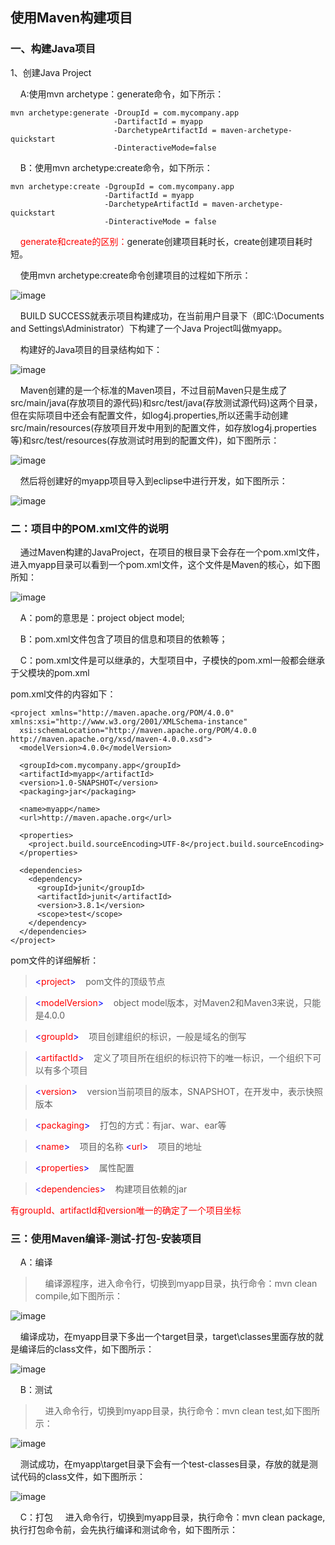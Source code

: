 ## 使用Maven构建项目

### 一、构建Java项目
1、创建Java Project

&nbsp;&nbsp;&nbsp;&nbsp;A:使用mvn archetype：generate命令，如下所示：
```
mvn archetype:generate -DroupId = com.mycompany.app
                       -DartifactId = myapp
                       -DarchetypeArtifactId = maven-archetype-quickstart
                       -DinteractiveMode=false
```
&nbsp;&nbsp;&nbsp;&nbsp;B：使用mvn archetype:create命令，如下所示：
```
mvn archetype:create -DgroupId = com.mycompany.app
                     -DartifactId = myapp
                     -DarchetypeArtifactId = maven-archetype-quickstart
                     -DinteractiveMode = false
```
&nbsp;&nbsp;&nbsp;&nbsp;<font color='red' font-weight='bold'>generate和create的区别：</font>generate创建项目耗时长，create创建项目耗时短。

&nbsp;&nbsp;&nbsp;&nbsp;使用mvn archetype:create命令创建项目的过程如下所示：

![image](maven-image/使用create创建java项目.png)

&nbsp;&nbsp;&nbsp;&nbsp;BUILD SUCCESS就表示项目构建成功，在当前用户目录下（即C:\Documents and Settings\Administrator）下构建了一个Java Project叫做myapp。

&nbsp;&nbsp;&nbsp;&nbsp;构建好的Java项目的目录结构如下：

![image](maven-image/创建后的项目目录结构.png)

&nbsp;&nbsp;&nbsp;&nbsp;Maven创建的是一个标准的Maven项目，不过目前Maven只是生成了src/main/java(存放项目的源代码)和src/test/java(存放测试源代码)这两个目录，但在实际项目中还会有配置文件，如log4j.properties,所以还需手动创建src/main/resources(存放项目开发中用到的配置文件，如存放log4j.properties等)和src/test/resources(存放测试时用到的配置文件)，如下图所示：

![image](maven-image/创建resources目录后的结构.png)

&nbsp;&nbsp;&nbsp;&nbsp;然后将创建好的myapp项目导入到eclipse中进行开发，如下图所示：

![image](maven-image/导入eclipse中的目录结构.png)

### 二：项目中的POM.xml文件的说明

&nbsp;&nbsp;&nbsp;&nbsp;通过Maven构建的JavaProject，在项目的根目录下会存在一个pom.xml文件，进入myapp目录可以看到一个pom.xml文件，这个文件是Maven的核心，如下图所知：

![image](maven-image/pom简介.png)

&nbsp;&nbsp;&nbsp;&nbsp;A：pom的意思是：project object model;

&nbsp;&nbsp;&nbsp;&nbsp;B：pom.xml文件包含了项目的信息和项目的依赖等；

&nbsp;&nbsp;&nbsp;&nbsp;C：pom.xml文件是可以继承的，大型项目中，子模快的pom.xml一般都会继承于父模块的pom.xml

pom.xml文件的内容如下：
```
<project xmlns="http://maven.apache.org/POM/4.0.0" xmlns:xsi="http://www.w3.org/2001/XMLSchema-instance"
  xsi:schemaLocation="http://maven.apache.org/POM/4.0.0 http://maven.apache.org/xsd/maven-4.0.0.xsd">
  <modelVersion>4.0.0</modelVersion>

  <groupId>com.mycompany.app</groupId>
  <artifactId>myapp</artifactId>
  <version>1.0-SNAPSHOT</version>
  <packaging>jar</packaging>

  <name>myapp</name>
  <url>http://maven.apache.org</url>

  <properties>
    <project.build.sourceEncoding>UTF-8</project.build.sourceEncoding>
  </properties>

  <dependencies>
    <dependency>
      <groupId>junit</groupId>
      <artifactId>junit</artifactId>
      <version>3.8.1</version>
      <scope>test</scope>
    </dependency>
  </dependencies>
</project>
```

pom文件的详细解析：

> <font color='blue'><</font><font color='red'>project</font><font color='blue'>></font>&nbsp;&nbsp;&nbsp;&nbsp;pom文件的顶级节点

> <font color='blue'><</font><font color='red'>modelVersion</font><font color='blue'>></font>&nbsp;&nbsp;&nbsp;&nbsp;object model版本，对Maven2和Maven3来说，只能是4.0.0


> <font color='blue'><</font><font color='red'>groupId</font><font color='blue'>></font>&nbsp;&nbsp;&nbsp;&nbsp;项目创建组织的标识，一般是域名的倒写

> <font color='blue'><</font><font color='red'>artifactId</font><font color='blue'>></font>&nbsp;&nbsp;&nbsp;&nbsp;定义了项目所在组织的标识符下的唯一标识，一个组织下可以有多个项目

> <font color='blue'><</font><font color='red'>version</font><font color='blue'>></font>&nbsp;&nbsp;&nbsp;&nbsp;version当前项目的版本，SNAPSHOT，在开发中，表示快照版本

> <font color='blue'><</font><font color='red'>packaging</font><font color='blue'>></font>&nbsp;&nbsp;&nbsp;&nbsp;打包的方式：有jar、war、ear等

> <font color='blue'><</font><font color='red'>name</font><font color='blue'>></font>&nbsp;&nbsp;&nbsp;&nbsp;项目的名称
> <font color='blue'><</font><font color='red'>url</font><font color='blue'>></font>&nbsp;&nbsp;&nbsp;&nbsp;项目的地址

> <font color='blue'><</font><font color='red'>properties</font><font color='blue'>></font>&nbsp;&nbsp;&nbsp;&nbsp;属性配置

> <font color='blue'><</font><font color='red'>dependencies</font><font color='blue'>></font>&nbsp;&nbsp;&nbsp;&nbsp;构建项目依赖的jar


<font color='red' font-weight='bold'>有groupId、artifactId和version唯一的确定了一个项目坐标</font>


### 三：使用Maven编译-测试-打包-安装项目
&nbsp;&nbsp;&nbsp;&nbsp;A：编译
> &nbsp;&nbsp;&nbsp;&nbsp;编译源程序，进入命令行，切换到myapp目录，执行命令：mvn clean compile,如下图所示：

![image](maven-image/编译命令执行.png)

&nbsp;&nbsp;&nbsp;&nbsp;编译成功，在myapp目录下多出一个target目录，target\classes里面存放的就是编译后的class文件，如下图所示：

![image](maven-image/编译后生成的class文件.png)

&nbsp;&nbsp;&nbsp;&nbsp;B：测试
> &nbsp;&nbsp;&nbsp;&nbsp;进入命令行，切换到myapp目录，执行命令：mvn clean test,如下图所示：

![image](maven-image/测试执行.png)

&nbsp;&nbsp;&nbsp;&nbsp;测试成功，在myapp\target目录下会有一个test-classes目录，存放的就是测试代码的class文件，如下图所示：

![image](maven-image/测试后生成的class文件.png)

&nbsp;&nbsp;&nbsp;&nbsp;C：打包
&nbsp;&nbsp;&nbsp;&nbsp;进入命令行，切换到myapp目录，执行命令：mvn clean package,执行打包命令前，会先执行编译和测试命令，如下图所示：

